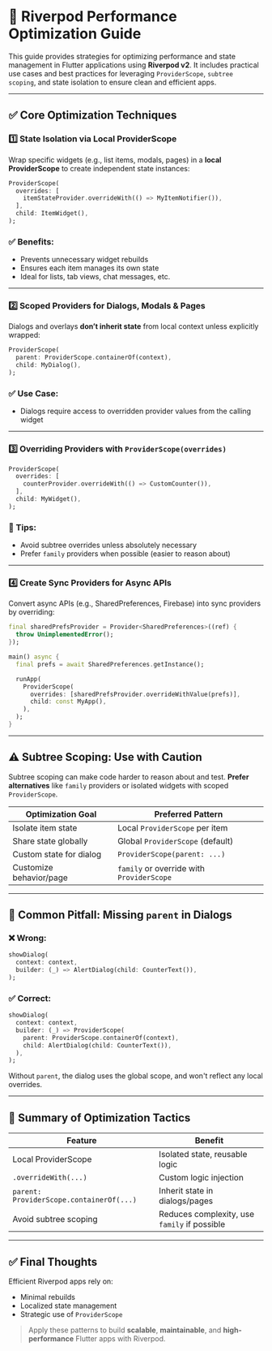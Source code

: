 # 🚀 Riverpod Performance Optimization Guide

This guide provides strategies for optimizing performance and state management in Flutter applications using **Riverpod v2**. 
It includes practical use cases and best practices for leveraging `ProviderScope`, `subtree scoping`, 
and state isolation to ensure clean and efficient apps.

---

## ✅ Core Optimization Techniques

### 1️⃣ **State Isolation via Local ProviderScope**

Wrap specific widgets (e.g., list items, modals, pages) in a **local ProviderScope** to create independent state instances:

```dart
ProviderScope(
  overrides: [
    itemStateProvider.overrideWith(() => MyItemNotifier()),
  ],
  child: ItemWidget(),
);
```

### ✅ Benefits:
- Prevents unnecessary widget rebuilds
- Ensures each item manages its own state
- Ideal for lists, tab views, chat messages, etc.

---

### 2️⃣ **Scoped Providers for Dialogs, Modals & Pages**

Dialogs and overlays **don’t inherit state** from local context unless explicitly wrapped:

```dart
ProviderScope(
  parent: ProviderScope.containerOf(context),
  child: MyDialog(),
);
```

### ✅ Use Case:
- Dialogs require access to overridden provider values from the calling widget

---

### 3️⃣ **Overriding Providers with `ProviderScope(overrides)`**

```dart
ProviderScope(
  overrides: [
    counterProvider.overrideWith(() => CustomCounter()),
  ],
  child: MyWidget(),
);
```

### 🧠 Tips:
- Avoid subtree overrides unless absolutely necessary
- Prefer `family` providers when possible (easier to reason about)

---

### 4️⃣ **Create Sync Providers for Async APIs**

Convert async APIs (e.g., SharedPreferences, Firebase) into sync providers by overriding:

```dart
final sharedPrefsProvider = Provider<SharedPreferences>((ref) {
  throw UnimplementedError();
});

main() async {
  final prefs = await SharedPreferences.getInstance();

  runApp(
    ProviderScope(
      overrides: [sharedPrefsProvider.overrideWithValue(prefs)],
      child: const MyApp(),
    ),
  );
}
```

---

## ⚠️ Subtree Scoping: Use with Caution

Subtree scoping can make code harder to reason about and test.
 **Prefer alternatives** like `family` providers or isolated widgets with scoped `ProviderScope`.

| Optimization Goal          | Preferred Pattern                     |
|---------------------------|---------------------------------------|
| Isolate item state        | Local `ProviderScope` per item        |
| Share state globally      | Global `ProviderScope` (default)      |
| Custom state for dialog   | `ProviderScope(parent: ...)`          |
| Customize behavior/page   | `family` or override with `ProviderScope` |

---

## 📌 Common Pitfall: Missing `parent` in Dialogs

### ❌ Wrong:
```dart
showDialog(
  context: context,
  builder: (_) => AlertDialog(child: CounterText()),
);
```

### ✅ Correct:
```dart
showDialog(
  context: context,
  builder: (_) => ProviderScope(
    parent: ProviderScope.containerOf(context),
    child: AlertDialog(child: CounterText()),
  ),
);
```

Without `parent`, the dialog uses the global scope, and won't reflect any local overrides.

---

## 🧠 Summary of Optimization Tactics

| Feature                         | Benefit                                        |
|--------------------------------|------------------------------------------------|
| Local ProviderScope             | Isolated state, reusable logic                |
| `.overrideWith(...)`           | Custom logic injection                        |
| `parent: ProviderScope.containerOf(...)` | Inherit state in dialogs/pages             |
| Avoid subtree scoping          | Reduces complexity, use `family` if possible  |

---

## ✅ Final Thoughts

Efficient Riverpod apps rely on:
- Minimal rebuilds
- Localized state management
- Strategic use of `ProviderScope`

> Apply these patterns to build **scalable**, **maintainable**, and **high-performance** Flutter apps with Riverpod.

